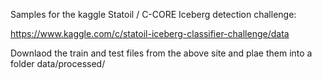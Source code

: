 Samples for the kaggle Statoil / C-CORE Iceberg detection challenge:

https://www.kaggle.com/c/statoil-iceberg-classifier-challenge/data

Downlaod the train and test files from the above site and plae them into a folder data/processed/